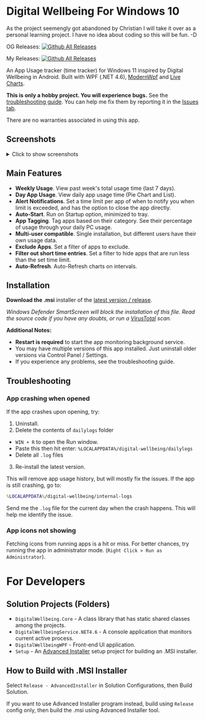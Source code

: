 # Digital Wellbeing For Windows 10

As the project seemengly got abandoned by Christian I will take it over as a personal learning project. I have no idea about coding so this will be fun.
-D

OG Releases:
[![Github All Releases](https://img.shields.io/github/downloads/christiankyle-ching/DigitalWellbeingForWindows/total.svg)](https://github.com/christiankyle-ching/DigitalWellbeingForWindows/releases)

My Releases:
[![Github All Releases](https://img.shields.io/github/downloads/some1sm/DigitalWellbeingForWindows/total.svg)](https://github.com/Some1sm/DigitalWellbeingForWindows/releases)

An App Usage tracker (time tracker) for Windows 11 inspired by Digital Wellbeing in Android. Built with WPF (.NET 4.6), [ModernWpf](https://github.com/Kinnara/ModernWpf) and [Live Charts](https://lvcharts.net/).

**This is only a hobby project. You will experience bugs.** See the [troubleshooting guide](#troubleshooting).
You can help me fix them by reporting it in the [Issues tab](https://github.com/some1sm/DigitalWellbeingForWindows/issues/new).

There are no warranties associated in using this app.

## Screenshots
<details>
  <summary>Click to show screenshots</summary>

  ### Light Mode
  
  ![image](https://user-images.githubusercontent.com/57316283/155919727-c0801c34-12bb-47ea-860e-eab5dfb3cc48.png)

  ### Dark Mode
  ![image](https://user-images.githubusercontent.com/57316283/155919747-6ab542e5-27ef-4704-84be-6eee82442c48.png)

  ### Settings
  ![image](https://user-images.githubusercontent.com/57316283/155935910-0e63014f-7d7d-44e3-acdb-bff46f7d6ed9.png)
  
</details>

## Main Features
- **Weekly Usage**. View past week's total usage time (last 7 days).
- **Day App Usage**. View daily app usage time (Pie Chart and List).
- **Alert Notifications**. Set a time limit per app of when to notify you when limit is exceeded, and has the option to close the app directly.
- **Auto-Start**. Run on Startup option, minimized to tray.
- **App Tagging**. Tag apps based on their category. See their percentage of usage through your daily PC usage.
- **Multi-user compatible**. Single installation, but different users have their own usage data.
- **Exclude Apps**. Set a filter of apps to exclude.
- **Filter out short time entries**. Set a filter to hide apps that are run less than the set time limit.
- **Auto-Refresh**. Auto-Refresh charts on intervals.

## Installation
**Download the .msi** installer of the [latest version / release](https://github.com/christiankyle-ching/DigitalWellbeingForWindows/releases/latest).

_Windows Defender SmartScreen will block the installation of this file. Read the source code if you have any doubts, or run a [VirusTotal](https://www.virustotal.com/) scan._

**Additional Notes:**
- **Restart is required** to start the app monitoring background service.
- You may have multiple versions of this app installed. Just uninstall older versions via Control Panel / Settings.
- If you experience any problems, see the troubleshooting guide.

## Troubleshooting

### App crashing when opened
If the app crashes upon opening, try:
1. Uninstall.
2. Delete the contents of `dailylogs` folder
  - `WIN + R` to open the Run window.
  - Paste this then hit enter: `%LOCALAPPDATA%/digital-wellbeing/dailylogs`
  - Delete all `.log` files
3. Re-install the latest version.

This will remove app usage history, but will mostly fix the issues. If the app is still crashing, go to: 
```bat
%LOCALAPPDATA%/digital-wellbeing/internal-logs
```
Send me the `.log` file for the current day when the crash happens. This will help me identify the issue.

### App icons not showing
Fetching icons from running apps is a hit or miss. For better chances, try running the app in administrator mode. (`Right Click > Run as Administrator`).

# For Developers

## Solution Projects (Folders)
- `DigitalWellbeing.Core` - A class library that has static shared classes among the projects.
- `DigitalWellbeingService.NET4.6` - A console application that monitors current active process.
- `DigitalWellbeingWPF` - Front-end UI application.
- `Setup` - An [Advanced Installer](https://www.advancedinstaller.com/) setup project for building an .MSI installer.

## How to Build with .MSI Installer
Select `Release - AdvancedInstaller` in Solution Configurations, then Build Solution.

If you want to use Advanced Installer program instead, build using `Release` config only, then build the .msi using Advanced Installer tool.
